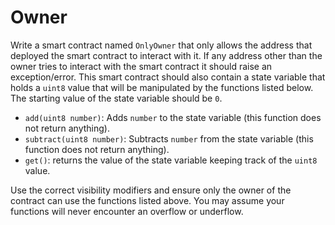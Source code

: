# Owner

Write a smart contract named `OnlyOwner` that only allows the address that deployed the smart contract to interact with it. If any address other than the owner tries to interact with the smart contract it should raise an exception/error. This smart contract should also contain a state variable that holds a `uint8` value that will be manipulated by the functions listed below. The starting value of the state variable should be `0`.

- `add(uint8 number)`: Adds `number` to the state variable (this function does not return anything).
- `subtract(uint8 number)`: Subtracts `number` from the state variable (this function does not return anything).
- `get()`: returns the value of the state variable keeping track of the `uint8` value.

Use the correct visibility modifiers and ensure only the owner of the contract can use the functions listed above. You may assume your functions will never encounter an overflow or underflow.
